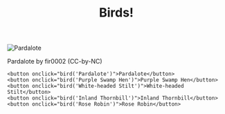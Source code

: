 <title>My page title</title>
<link href="https://fonts.googleapis.com/css?family=Open+Sans+Condensed:300|Sonsie+One" rel="stylesheet" type="text/css">

<style>
  :root 
  {

  }

  /* Formating and colour setting */

</style>

<header>
  <h1>Birds!</h1>
</header>



<main>
    <img id="Image" src="http://www.outgrabe.net/bird00.jpg" alt="Pardalote">
    <p id="credit">Pardalote by fir0002 (CC-by-NC)</p>
    
    <button onclick="bird('Pardalote')">Pardalote</button>
    <button onclick="bird('Purple Swamp Hen')">Purple Swamp Hen</button>
    <button onclick="bird('White-headed Stilt')">White-headed Stilt</button>
    <button onclick="bird('Inland Thornbill')">Inland Thornbill</button>
    <button onclick="bird('Rose Robin')">Rose Robin</button>
    
</main>

<script>
    function birName(name)
    {

    }

    switch (birdName)
    {
        case 'Pardalote':
        case 'Purple Swamp Hen':
        case 'White-headed Stilt':
        case 'Inland Thorbill':
        case 'Rose Robin':
        default:
    }
</script>